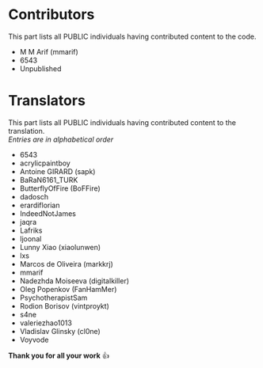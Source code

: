 # Contributors
This part lists all PUBLIC individuals having contributed content to the code.

 * M M Arif (mmarif)
 * 6543
 * Unpublished

# Translators
This part lists all PUBLIC individuals having contributed content to the translation.  
*Entries are in alphabetical order*

 * 6543
 * acrylicpaintboy
 * Antoine GIRARD (sapk)
 * BaRaN6161_TURK
 * ButterflyOfFire (BoFFire)
 * dadosch
 * erardiflorian
 * IndeedNotJames
 * jaqra
 * Lafriks
 * ljoonal
 * Lunny Xiao (xiaolunwen)
 * lxs
 * Marcos de Oliveira (markkrj)
 * mmarif
 * Nadezhda Moiseeva (digitalkiller)
 * Oleg Popenkov (FanHamMer)
 * PsychotherapistSam
 * Rodion Borisov (vintproykt)
 * s4ne
 * valeriezhao1013
 * Vladislav Glinsky (cl0ne)
 * Voyvode

**Thank you for all your work** :+1:
